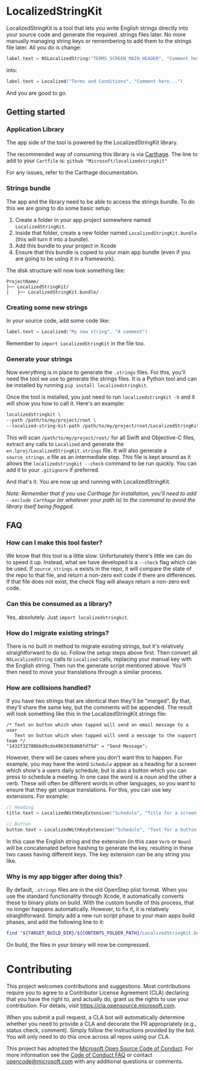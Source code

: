 # LocalizedStringKit

LocalizedStringKit is a tool that lets you write English strings directly into your source code and generate the required .strings files later. No more manually managing string keys or remembering to add them to the strings file later. All you do is change: 

```swift
label.text = NSLocalizedString("TERMS_SCREEN_MAIN_HEADER", "Comment here...")
```

into:

```swift
label.text = Localized("Terms and Conditions", "Comment here...")
```

And you are good to go. 

## Getting started

### Application Library

The app side of the tool is powered by the LocalizedStringKit library.

The recommended way of consuming this library is via [Carthage](https://github.com/Carthage/Carthage). The line to add to your `Cartfile` is: `github "Microsoft/localizedstringkit"`

For any issues, refer to the Carthage documentation.

### Strings bundle

The app and the library need to be able to access the strings bundle. To do this we are going to do some basic setup:

1. Create a folder in your app project somewhere named `LocalizedStringKit`.
2. Inside that folder, create a new folder named `LocalizedStringKit.bundle` (this will turn it into a bundle).
3. Add this bundle to your project in Xcode
4. Ensure that this bundle is copied to your main app bundle (even if you are going to be using it in a framework).

The disk structure will now look something like:

```
ProjectName/
├── LocalizedStringKit/
|   ├── LocalizedStringKit.bundle/
```

### Creating some new strings

In your source code, add some code like:

```swift
label.text = Localized("My new string", "A comment")
```

Remember to `import LocalizedStringKit` in the file too.

### Generate your strings

Now everything is in place to generate the `.strings` files. For this, you'll need the tool we use to generate the strings files. It is a Python tool and can be installed by running `pip install localizedstringkit`.

Once the tool is installed, you just need to run `localizedstringkit -h` and it will show you how to call it. Here's an example:

```bash
localizedstringkit \
--path /path/to/my/project/root \
--localized-string-kit-path /path/to/my/project/root/LocalizedStringKit
```

This will scan `/path/to/my/project/root/` for all Swift and Objective-C files, extract any calls to `Localized` and generate the `en.lproj/LocalizedStringKit.strings` file. It will also generate a `source_strings.m` file as an intermediate step. This file is kept around as it allows the `localizedstringkit --check` command to be run quickly. You can add it to your `.gitignore` if preferred.

And that's it. You are now up and running with LocalizedStringKit.

_Note: Remember that if you use Carthage for installation, you'll need to add `--exclude Carthage` (or whatever your path is) to the command to avoid the library itself being flagged._

## FAQ

### How can I make this tool faster?
We know that this tool is a little slow. Unfortunately there's little we can do to speed it up. Instead, what we have developed is a `--check` flag which can be used. If `source_strings.m` exists in the repo, it will compare the state of the repo to that file, and return a non-zero exit code if there are differences. If that file does not exist, the check flag will always return a non-zero exit code.

### Can this be consumed as a library?
Yes, absolutely. Just `import localizedstringkit`.

### How do I migrate existing strings?
There is no built in method to migrate existing strings, but it's relatively straightforward to do so. Follow the setup steps above first. Then convert all `NSLocalizedString` calls to `Localized` calls, replacing your manual key with the English string. Then run the generate script mentioned above. You'll then need to move your translations through a similar process.

### How are collisions handled?
If you have two strings that are identical then they'll be "merged". By that, they'll share the same key, but the comments will be appended. The result will look something like this in the LocalizedStringKit.strings file:

```
/* Text on button which when tapped will send an email message to a user
   Text on button which when tapped will send a message to the support team */
"1432f32780bbd9cde496343b060fd75d" = "Send Message";
```

However, there will be cases where you don't want this to happen. For example, you may have the word `Schedule` appear as a heading for a screen which show's a users daily schedule, but is also a button which you can press to schedule a meeting. In one case the word is a noun and the other a verb. These will often be different words in other languages, so you want to ensure that they get unique translations. For this, you can use key extensions. For example:

```swift
// Heading
title.text = LocalizedWithKeyExtension("Schedule", "Title for a screen which shows the users daily schedule", "Noun")

// Button
button.text = LocalizedWithKeyExtension("Schedule", "Text for a button which will schedule the meeting currently displayed on screen.", "Verb")
```

In this case the English string and the extension (in this case `Verb` or `Noun`) will be concatenated before hashing to generate the key, resulting in these two cases having different keys. The key extension can be any string you like.

### Why is my app bigger after doing this?

By default, `.strings` files are in the old OpenStep plist format. When you use the standard functionality through Xcode, it automatically converts these to binary plists on build. With the custom bundle of this process, that no longer happens automatically. However, to fix it, it is relatively straightforward. Simply add a new run script phase to your main apps build phases, and add the following line to it:

```bash
find "${TARGET_BUILD_DIR}/${CONTENTS_FOLDER_PATH}/LocalizedStringKit.bundle" -name "LocalizedStringKit.strings" -exec plutil -convert binary1 {} \;
```

On build, the files in your binary will now be compressed. 

# Contributing

This project welcomes contributions and suggestions.  Most contributions require you to agree to a
Contributor License Agreement (CLA) declaring that you have the right to, and actually do, grant us
the rights to use your contribution. For details, visit https://cla.opensource.microsoft.com.

When you submit a pull request, a CLA bot will automatically determine whether you need to provide
a CLA and decorate the PR appropriately (e.g., status check, comment). Simply follow the instructions
provided by the bot. You will only need to do this once across all repos using our CLA.

This project has adopted the [Microsoft Open Source Code of Conduct](https://opensource.microsoft.com/codeofconduct/).
For more information see the [Code of Conduct FAQ](https://opensource.microsoft.com/codeofconduct/faq/) or
contact [opencode@microsoft.com](mailto:opencode@microsoft.com) with any additional questions or comments.

